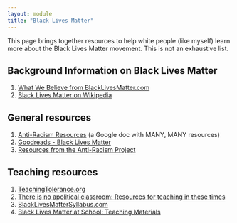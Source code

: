 ```yaml
---
layout: module
title: "Black Lives Matter"
---
```

This page brings together resources to help white people (like myself) learn more about the Black Lives Matter movement. This is not an exhaustive list.

Background Information on Black Lives Matter
---
1.  [What We Believe from BlackLivesMatter.com](https://blacklivesmatter.com/what-we-believe/)
2.  [Black Lives Matter on Wikipedia](https://en.wikipedia.org/wiki/Black_Lives_Matter)

General resources
---
1.  [Anti-Racism Resources](https://bit.ly/ANTIRACISMRESOURCES) (a Google doc with MANY, MANY resources)
2.  [Goodreads - Black Lives Matter](https://www.goodreads.com/genres/black-lives-matter)
3.  [Resources from the Anti-Racism Project](https://www.antiracismproject.org/resources)

Teaching resources
---
1.  [TeachingTolerance.org](https://www.tolerance.org/the-moment/june-1-2020-black-lives-matter)
2.  [There is no apolitical classroom: Resources for teaching in these times](https://ncte.org/blog/2017/08/there-is-no-apolitical-classroom-resources-for-teaching-in-these-times/)
3.  [BlackLivesMatterSyllabus.com](http://blacklivesmattersyllabus.com/)
4.  [Black Lives Matter at School: Teaching Materials](https://blacklivesmatteratschool.com/teaching-materials/)

